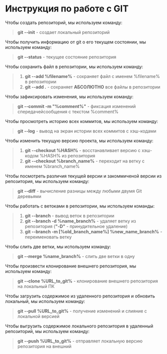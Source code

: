 # Инструкция по работе с GIT

Чтобы создать репозиторий, мы используем команду:  
 > **git --init** - создает локальный репозиторий

Чтобы получить информацию от git о его текущем состоянии, мы используем команду:  
 > **git --status** - текущее состояние репозитория

Чтобы сохранить файл в репозитории, мы используем команду:  
> 1. **git --add %filename%** - сохраняет файл с именем %filename% в репозитории
> 2. **git --add .** - сохраняет **АБСОЛЮТНО** все файлы в репозитории

Чтобы зафиксировать изменения, мы используем команду:
 > **git --commit -m "%comment%"** - фиксация изменений спередачейсообщения с текстом %comment%

Чтобы просмотреть историю всех коммитов, мы используем команду:
> **git --log** - вывод на экран истории всех коммитов с хэш-кодами

Чтобы изменить текущую версию проекта, мы используем команду:  
 > 1. **git --checkout %HASH%** - восстанавливает версию с хэш-кодом %HASH% из репозитория
 > 2. **git --checkout %branch_name%** - переходит на ветку с именем %branch_name%

Чтобы посмотреть различия текущей версии и закоммиченой версии из репозитория, мы используем команду:  
 > **git --diff** - вычисление разницы между любыми двумя Git деревьями

Чтобы работать с ветоками в репозитории, мы используем команды:  
 > 1. **git --branch** - вывод веток в репозитории
 > 2. **git --branch -d %name_branch%** - удаляет ветку из репозитория (__"-D"__ - принудительное удаление)
 > 3. **git --branch -m [%old_branch_name%] %new_name_branch%** - переименовать ветку

Чтобы слить две ветки, мы используем команду:  
 > **git --merge %name_branch%** - слить две ветки в одну

Чтобы произвести клонирование внешнего репозитория, мы используем команду:  
 > **git --clone %URL_to_git%** - клонирование внешнего репозитория на  локальный ПК

Чтобы загрузить содержимое из удаленного репозитория и обновить локальный, мы используем команду:  
 > **git --pull %URL_to_git%** - получение изменений и слияние с локальной версией

Чтобы выгрузить содержимое локального репозитория в удаленный репозиторий, мы используем команду:  
 > **git --push %URL_to_git%** - отправляет локальную версию репозитория на внешний